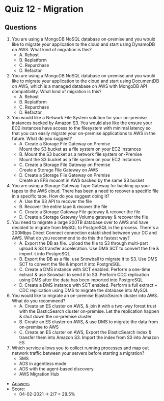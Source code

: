 # Quiz 12 - Migration

## Questions
1) You are using a MongoDB NoSQL database on-premise and you would like to migrate your application to the cloud and start using DynamoDB on AWS. What kind of migration is this?
   * A. Rehost
   * B. Replatform
   * C. Repurchase
   * D. Refactor
2) You are using a MongoDB NoSQL database on-premise and you would like to migrate your application to the cloud and start using DocumentDB on AWS, which is a managed database on AWS with MongoDB API compatibility. What kind of migration is this?
   * A. Rehost
   * B. Replatform
   * C. Repurchase
   * D. Refactor
3) You would like a Network File System solution for your on-premise instances backed by Amazon S3. You would also like the ensure your EC2 instances have access to the filesystem with minimal latency so that you can easily migrate your on-premise applications to AWS in the future. What do you suggest?
   * A. Create a Storage File Gateway on Premise<br>Mount the S3 bucket as a file system on your EC2 instances
   * B. Mount the S3 bucket as a network file system on-Premise<br>Mount the S3 bucket as a file system on your EC2 instances
   * C. Create a Storage File Gateway on Premise<br>Create a Storage File Gateway on AWS
   * D. Create a Storage File Gateway on Premise<br>Create an EFS mouont in AWS backed by the same S3 bucket
4) You are using a Storage Gateway Tape Gateway for backing up your tapes to the AWS cloud. There has been a need to recover a specific file in a specific tape. How do you suggest doing it?
   * A. Use the S3 API to recover the file
   * B. Recover the entire tape & recover the file
   * C. Create a Storage Gateway File gateway & recover the file
   * D. Create a Storage Gateway Volume gateway & recover the file
5) You need to migrate a large 200TB database over to AWS and have decided to migrate from MySQL to PostgreSQL in the process. There's a 200Mbps Direct Connect connection established between your DC and AWS. What do you recommend to do this the fastest way?
   * A. Export the DB as file. Upload the file to S3 through multi-part upload & S3 transfer acceleration. Use DMS SCT to convert the file & import it into PostgreSQL
   * B. Export the DB as a file. use Snowball to migrate it to S3. Use DMS SCT to convert the file & import it into PostgreSQL
   * C. Create a DMS instance with SCT enabled. Perform a one-time extract & use Snowball to send it to S3. Perform CDC replication using DMS after the data has been imported into PostgreSQL
   * D. Create a DMS instance with SCT enabled. Perform a full extract + CDC replication using DMS to migrate the database into MySQL
6) You would like to migrate an on-premise ElasticSearch cluster into AWS. What do you recommend?
   * A. Create an ES cluster on AWS, & join it with a two-way forest trust with the ElasticSearch cluster on-premise. Let the replication happen & shut down the on-premise cluster
   * B. Create an ES cluster on AWS, & use DMS to migrate the data from on-premise to AWS
   * C. Create an ES cluster on AWS, Export the ElasticSearch index & transfer them into Amazon S3. Import the index from S3 into Amazon ES
7) Which service allows you to collect running processes and map out network traffic between your servers before starting a migration?
   * SMS
   * ADS in agentless mode
   * ADS with the agent-based discovery
   * AWS Migration Hub
* [Answers](https://i.imgur.com/pWZS5pz.png)
* Score:
  * 04-02-2021 -> 2/7 = 28.5%
